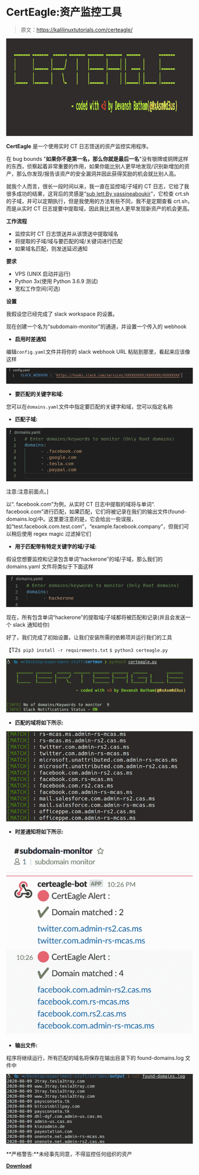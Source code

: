 # CertEagle:资产监控工具

> 原文：<https://kalilinuxtutorials.com/certeagle/>

[![CertEagle : Asset Monitoring Utility](img//c3976acf1da781f1e9c9889b4146eacb.png "CertEagle : Asset Monitoring Utility")](https://1.bp.blogspot.com/-Ca780UTPj0w/YEoUrAyC1PI/AAAAAAAAIfo/11HfThcZndYADfrdiWxBCndGjRqN4ZURACLcBGAsYHQ/s728/CertEagle%25281%2529.png)

**CertEagle** 是一个使用实时 CT 日志馈送的资产监控实用程序。

在 bug bounds "**如果你不是第一名，那么你就是最后一名**"没有银牌或铜牌这样的东西，侦察起着非常重要的作用，如果你能比别人更早地发现/识别新增加的资产，那么你发现/报告该资产的安全漏洞并因此获得奖励的机会就比别人高。

就我个人而言，很长一段时间以来，我一直在监控域/子域的 CT 日志，它给了我很多成功的结果，这背后的灵感是“[sub lett:By yassineaboukir](https://github.com/yassineaboukir/sublert/)”，它检查 crt.sh 的子域，并可以定期执行，但是我使用的方法有些不同，我不是定期查看 crt.sh，而是从实时 CT 日志提要中提取域，因此我比其他人更早发现新资产的机会更高。

**工作流程**

*   监控实时 CT 日志馈送并从该馈送中提取域名
*   将提取的子域/域与要匹配的域/关键词进行匹配
*   如果域名匹配，则发送延迟通知

**要求**

*   VPS (UNIX 启动并运行)
*   Python 3x(使用 Python 3.6.9 测试)
*   宽松工作空间(可选)

**设置**

我假设您已经完成了 slack workspace 的设置。

现在创建一个名为“subdomain-monitor”的通道，并设置一个传入的 webhook

*   **启用时差通知**

编辑`config.yaml`文件并将你的 slack webhook URL 粘贴到那里，看起来应该像这样

![](img//09bc16273dd2d69cc0ae32f119885a2d.png)

*   **要匹配的关键字和域:**

您可以在`domains.yaml`文件中指定要匹配的关键字和域，您可以指定名称

*   **匹配子域:**

![](img//38d0ec486914bca396f9bd89a0eb66b4.png)

注意:注意前面点。]

以“. facebook.com”为例，从实时 CT 日志中提取的域将与单词“. facebook.com”进行匹配，如果匹配，它们将被记录在我们的输出文件(found-domains.log)中。这里要注意的是，它会给出一些误报，如“test.facebook.com.test.com”，“example.facebook.company”，但我们可以稍后使用 regex magic 过滤掉它们

*   **用于匹配带有特定关键字的域/子域:**

假设您想要监控和记录包含单词“hackerone”的域/子域，那么我们的 domains.yaml 文件将类似于下面这样

![](img//b3bf8a3720eff6c2f1233cdcacc20b6a.png)

现在，所有包含单词“hackerone”的提取域/子域都将被匹配和记录(并且会发送一个 slack 通知给你)

好了，我们完成了初始设置，让我们安装所需的依赖项并运行我们的工具

【T2`$ pip3 install -r requirements.txt`
`$ python3 certeagle.py`

![](img//b708fb096e2be976a54c978b86d4c0f9.png)

*   **匹配的域将如下所示:**

![](img//5d9813bf29485b3bfcfd8a9e7d122729.png)

*   **时差通知将如下所示:**

![](img//fd0b6bc369686549298ab8146bafdf5a.png)

*   **输出文件:**

程序将继续运行，所有匹配的域名将保存在输出目录下的 found-domains.log 文件中

![](img//dc7c46ae461a341a01fc3c84ca008168.png)

**严格警告:**未经事先同意，不得监控任何组织的资产

[**Download**](https://github.com/devanshbatham/CertEagle)